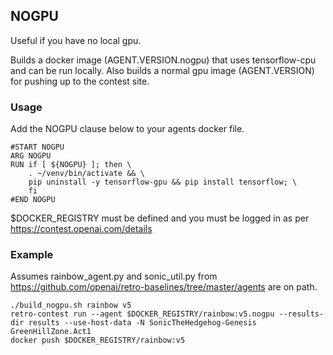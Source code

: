 ## NOGPU

Useful if you have no local gpu.

Builds a docker image (AGENT.VERSION.nogpu) that uses tensorflow-cpu and can be run locally. Also builds a normal gpu image (AGENT.VERSION) for pushing up to the contest site.  

### Usage
Add the NOGPU clause below to your agents docker file.
```
#START NOGPU 
ARG NOGPU
RUN if [ ${NOGPU} ]; then \
    . ~/venv/bin/activate && \
    pip uninstall -y tensorflow-gpu && pip install tensorflow; \
    fi
#END NOGPU
```
$DOCKER_REGISTRY must be defined and you must be logged in as per https://contest.openai.com/details

### Example

Assumes rainbow_agent.py and sonic_util.py from https://github.com/openai/retro-baselines/tree/master/agents are on path.
```
./build_nogpu.sh rainbow v5
retro-contest run --agent $DOCKER_REGISTRY/rainbow:v5.nogpu --results-dir results --use-host-data -N SonicTheHedgehog-Genesis GreenHillZone.Act1
docker push $DOCKER_REGISTRY/rainbow:v5
```

